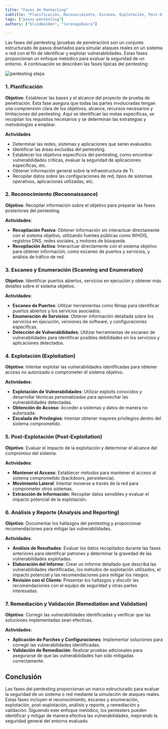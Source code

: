 ```yaml
---
title: "Fases de Pentesting"
subtitle: "Planificación, Reconocimiento, Escaneo, Explotación, Post-Explotación, Análisis y Reporte, Remediación y Validación"
tags: ["pasos-pentesting"]
authors: ["blindma1den", "lorenagubaira"]

---
```


Las fases del pentesting (pruebas de penetración) son un conjunto estructurado de pasos diseñados para simular ataques reales en un sistema o red con el fin de identificar y explotar vulnerabilidades. Estas fases proporcionan un enfoque metódico para evaluar la seguridad de un entorno. A continuación se describen las fases típicas del pentesting:

![pentesting steps](https://raw.githubusercontent.com/4GeeksAcademy/cybersecurity-syllabus/main/assets/pentesting-fases.jpg?)

### 1. Planificación

**Objetivo**: Establecer las bases y el alcance del proyecto de prueba de penetración. Esta fase asegura que todas las partes involucradas tengan una comprensión clara de los objetivos, alcance, recursos necesarios y limitaciones del pentesting. Aquí se identifican las metas específicas, se recopilan los requisitos necesarios y se determinan las estrategias y metodologías a emplear.

**Actividades**
- Determinar las redes, sistemas y aplicaciones que serán evaluados.
- Identificar las áreas excluidas del pentesting.
- Establecer los objetivos específicos del pentesting, como encontrar vulnerabilidades críticas, evaluar la seguridad de aplicaciones específicas, etc.
- Obtener información general sobre la infraestructura de TI.
- Recopilar datos sobre las configuraciones de red, tipos de sistemas operativos, aplicaciones utilizadas, etc.

### 2. Reconocimiento (Reconnaissance)

**Objetivo**: Recopilar información sobre el objetivo para preparar las fases posteriores del pentesting.

**Actividades**:
- **Recopilación Pasiva**: Obtener información sin interactuar directamente con el sistema objetivo, utilizando fuentes públicas como WHOIS, registros DNS, redes sociales, y motores de búsqueda.
- **Recopilación Activa**: Interactuar directamente con el sistema objetivo para obtener información, como escaneo de puertos y servicios, y análisis de tráfico de red.

### 3. Escaneo y Enumeración (Scanning and Enumeration)

**Objetivo**: Identificar puertos abiertos, servicios en ejecución y obtener más detalles sobre el sistema objetivo.

**Actividades**:
- **Escaneo de Puertos**: Utilizar herramientas como Nmap para identificar puertos abiertos y los servicios asociados.
- **Enumeración de Servicios**: Obtener información detallada sobre los servicios en ejecución, versiones de software, y configuraciones específicas.
- **Detección de Vulnerabilidades**: Utilizar herramientas de escaneo de vulnerabilidades para identificar posibles debilidades en los servicios y aplicaciones detectados.

### 4. Explotación (Exploitation)

**Objetivo**: Intentar explotar las vulnerabilidades identificadas para obtener acceso no autorizado o comprometer el sistema objetivo.

**Actividades**:
- **Explotación de Vulnerabilidades**: Utilizar exploits conocidos y desarrollar técnicas personalizadas para aprovechar las vulnerabilidades detectadas.
- **Obtención de Acceso**: Acceder a sistemas y datos de manera no autorizada.
- **Escalada de Privilegios**: Intentar obtener mayores privilegios dentro del sistema comprometido.

### 5. Post-Explotación (Post-Exploitation)

**Objetivo**: Evaluar el impacto de la explotación y determinar el alcance del compromiso del sistema.

**Actividades**:
- **Mantener el Acceso**: Establecer métodos para mantener el acceso al sistema comprometido (backdoors, persistencia).
- **Movimiento Lateral**: Intentar moverse a través de la red para comprometer otros sistemas.
- **Extracción de Información**: Recopilar datos sensibles y evaluar el impacto potencial de la explotación.

### 6. Análisis y Reporte (Analysis and Reporting)

**Objetivo**: Documentar los hallazgos del pentesting y proporcionar recomendaciones para mitigar las vulnerabilidades.

**Actividades**:
- **Análisis de Resultados**: Evaluar los datos recopilados durante las fases anteriores para identificar patrones y determinar la gravedad de las vulnerabilidades explotadas.
- **Elaboración del Informe**: Crear un informe detallado que describa las vulnerabilidades identificadas, los métodos de explotación utilizados, el impacto potencial y las recomendaciones para mitigar los riesgos.
- **Revisión con el Cliente**: Presentar los hallazgos y discutir las recomendaciones con el equipo de seguridad y otras partes interesadas.

### 7. Remediación y Validación (Remediation and Validation)

**Objetivo**: Corregir las vulnerabilidades identificadas y verificar que las soluciones implementadas sean efectivas.

**Actividades**:
- **Aplicación de Parches y Configuraciones**: Implementar soluciones para corregir las vulnerabilidades identificadas.
- **Validación de Remediación**: Realizar pruebas adicionales para asegurarse de que las vulnerabilidades han sido mitigadas correctamente.

## Conclusión

Las fases del pentesting proporcionan un marco estructurado para evaluar la seguridad de un sistema o red mediante la simulación de ataques reales. Estas fases incluyen el reconocimiento, escaneo y enumeración, explotación, post-explotación, análisis y reporte, y remediación y validación. Siguiendo este enfoque metódico, los pentesters pueden identificar y mitigar de manera efectiva las vulnerabilidades, mejorando la seguridad general del entorno evaluado.
